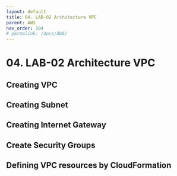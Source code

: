 ```yaml
---
layout: default
title: 04. LAB-02 Architecture VPC
parent: AWS
nav_order: 104
# permalink: /docs/AWS/
---
```


# 04. LAB-02 Architecture VPC

## Creating VPC

## Creating Subnet

## Creating Internet Gateway

## Create Security Groups

## Defining VPC resources by CloudFormation  
